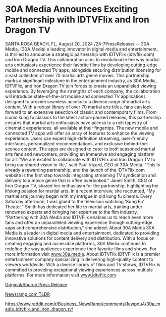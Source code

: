 # 30A Media Announces Exciting Partnership with IDTVFlix and Iron Dragon TV

SANTA ROSA BEACH, FL, August 20, 2024 /24-7PressRelease/ -- 30A Media, (30A.Media) a leading innovator in digital media and entertainment, is thrilled to announce a strategic partnership with IDTVFlix (idtvflix.com) and Iron Dragon TV. This collaboration aims to revolutionize the way martial arts enthusiasts experience their favorite films by developing cutting-edge mobile and connected TV apps, alongside securing distribution licensing for a vast collection of over 70 martial arts genre movies.  This partnership marks a significant milestone in the entertainment industry, as 30A Media, IDTVFlix, and Iron Dragon TV join forces to create an unparalleled viewing experience. By leveraging the strengths of each company, the collaboration will introduce state-of-the-art mobile and connected TV applications designed to provide seamless access to a diverse range of martial arts content.  With a robust library of over 70 martial arts titles, fans can look forward to an extensive selection of classic and contemporary films. From iconic kung fu classics to the latest action-packed releases, this partnership ensures that martial arts enthusiasts have access to a rich tapestry of cinematic experiences, all available at their fingertips.   The new mobile and connected TV apps will offer an array of features to enhance the viewing experience. Users can expect high-definition streaming, user-friendly interfaces, personalized recommendations, and exclusive behind-the-scenes content. The apps are designed to cater to both seasoned martial arts fans and newcomers, providing an immersive and engaging platform for all.  "We are excited to collaborate with IDTVFlix and Iron Dragon TV to bring our shared vision to life," said Paul Vizard, CEO of 30A Media. "This is already a rewarding partnership, and the launch of the IDTVFlix.com website is the first step towards integrating streaming TV syndication and delivery to a movie genre that is often overlooked."  Janell Smith, CEO of Iron Dragon TV, shared her enthusiasm for the partnership, highlighting her lifelong passion for martial arts. In a recent interview, she recounted, "My martial arts journey began with my intrigue in old kung fu cinema. Every Saturday afternoon, I was glued to the television watching 'Kung Fu' Theater." Smith has dedicated her life to martial arts, training under renowned experts and bringing her expertise to the film industry. "Partnering with 30A Media and IDTVFlix enables us to reach even more fans and offer an unparalleled viewing experience through cutting-edge apps and comprehensive distribution," she added.  About 30A Media 30A Media is a leader in digital media and entertainment, dedicated to providing innovative solutions for content delivery and distribution. With a focus on creating engaging and accessible platforms, 30A Media continues to redefine the way audiences experience their favorite films and shows. For more information visit www.30a.media.  About IDTVFlix IDTVFlix is a premier entertainment company specializing in delivering high-quality content to viewers worldwide. With a diverse library of films and TV shows, IDTVFlix is committed to providing exceptional viewing experiences across multiple platforms. For more information visit www.idtvflix.com 

[Original/Source Press Release](https://www.24-7pressrelease.com/press-release/513586/30a-media-announces-exciting-partnership-with-idtvflix-and-iron-dragon-tv)
                    

[Newsramp.com TLDR](None) 

https://www.reddit.com/r/Business_NewsRamp/comments/1ewpdu4/30a_media_idtvflix_and_iron_dragon_tv/
